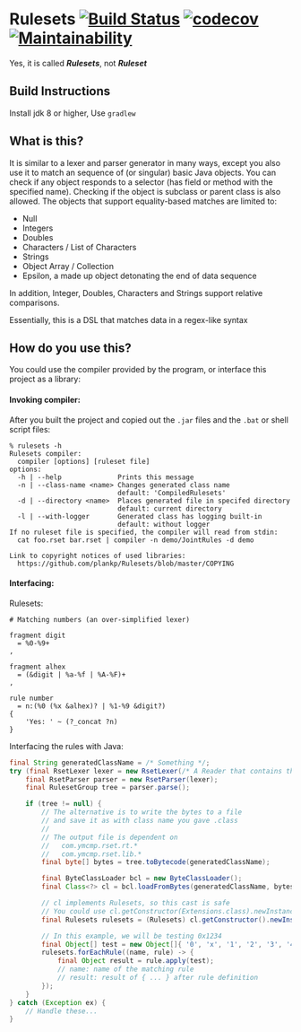 # Rulesets [![Build Status](https://travis-ci.org/plankp/Rulesets.svg?branch=master)](https://travis-ci.org/plankp/Rulesets) [![codecov](https://codecov.io/gh/plankp/Rulesets/branch/master/graph/badge.svg)](https://codecov.io/gh/plankp/Rulesets) [![Maintainability](https://api.codeclimate.com/v1/badges/f0611bc0867b632690d6/maintainability)](https://codeclimate.com/github/plankp/Rulesets/maintainability)

Yes, it is called _**Rulesets**_, not _**Ruleset**_

## Build Instructions

Install jdk 8 or higher, Use `gradlew`

## What is this?

It is similar to a lexer and parser generator in many ways, except you also
use it to match an sequence of (or singular) basic Java objects. You can check
if any object responds to a selector (has field or method with the specified
name). Checking if the object is subclass or parent class is also allowed. The objects that support equality-based matches are limited
to:

*  Null
*  Integers
*  Doubles
*  Characters / List of Characters
*  Strings
*  Object Array / Collection
*  Epsilon, a made up object detonating the end of data sequence

In addition, Integer, Doubles, Characters and Strings support relative comparisons.

Essentially, this is a DSL that matches data in a regex-like syntax

## How do you use this?

You could use the compiler provided by the program, or interface this project as a library:

#### Invoking compiler:

After you built the project and copied out the `.jar` files and the `.bat` or shell script files:

```
% rulesets -h
Rulesets compiler:
  compiler [options] [ruleset file]
options:
  -h | --help              Prints this message
  -n | --class-name <name> Changes generated class name
                           default: 'CompiledRulesets'
  -d | --directory <name>  Places generated file in specifed directory
                           default: current directory
  -l | --with-logger       Generated class has logging built-in
                           default: without logger
If no ruleset file is specified, the compiler will read from stdin:
  cat foo.rset bar.rset | compiler -n demo/JointRules -d demo

Link to copyright notices of used libraries:
  https://github.com/plankp/Rulesets/blob/master/COPYING
```

#### Interfacing:

Rulesets:

```
# Matching numbers (an over-simplified lexer)

fragment digit
  = %0-%9+
,

fragment alhex
  = (&digit | %a-%f | %A-%F)+
,

rule number
  = n:(%0 (%x &alhex)? | %1-%9 &digit?)
{
    'Yes: ' ~ (?_concat ?n)
}
```

Interfacing the rules with Java:

```java
final String generatedClassName = /* Something */;
try (final RsetLexer lexer = new RsetLexer(/* A Reader that contains the above code */)) {
    final RsetParser parser = new RsetParser(lexer);
    final RulesetGroup tree = parser.parse();

    if (tree != null) {
        // The alternative is to write the bytes to a file
        // and save it as with class name you gave .class
        //
        // The output file is dependent on
        //   com.ymcmp.rset.rt.*
        //   com.ymcmp.rset.lib.*
        final byte[] bytes = tree.toBytecode(generatedClassName);

        final ByteClassLoader bcl = new ByteClassLoader();
        final Class<?> cl = bcl.loadFromBytes(generatedClassName, bytes);

        // cl implements Rulesets, so this cast is safe
        // You could use cl.getConstructor(Extensions.class).newInstance(ext) for loading custom extensions
        final Rulesets rulesets = (Rulesets) cl.getConstructor().newInstance();

        // In this example, we will be testing 0x1234
        final Object[] test = new Object[]{ '0', 'x', '1', '2', '3', '4' };
        rulesets.forEachRule((name, rule) -> {
            final Object result = rule.apply(test);
            // name: name of the matching rule
            // result: result of { ... } after rule definition
        });
    }
} catch (Exception ex) {
    // Handle these...
}
```